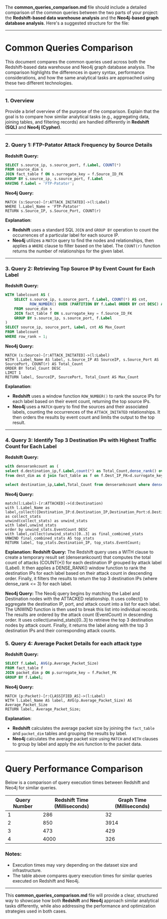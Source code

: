 The **common_queries_comparison.md** file should include a detailed comparison of the common queries between the two parts of your project: the **Redshift-based data warehouse analysis** and the **Neo4j-based graph database analysis**. Here's a suggested structure for the file:

---

# **Common Queries Comparison**

This document compares the common queries used across both the Redshift-based data warehouse and Neo4j graph database analysis. The comparison highlights the differences in query syntax, performance considerations, and how the same analytical tasks are approached using these two different technologies.

---

### **1. Overview**

Provide a brief overview of the purpose of the comparison. Explain that the goal is to compare how similar analytical tasks (e.g., aggregating data, joining tables, and filtering records) are handled differently in **Redshift (SQL)** and **Neo4j (Cypher)**.

---

### **2. Query 1: FTP-Patator Attack Frequency by Source Details**

**Redshift Query:**

```sql
SELECT s.source_ip, s.source_port, f.Label, COUNT(*)
FROM source_dim s
JOIN fact_table f ON s.surrogate_key = f.Source_ID_FK
GROUP BY s.source_ip, s.source_port, f.Label
HAVING f.Label = 'FTP-Patator';
```

**Neo4j Query:**

```cypher
MATCH (s:Source)-[r:ATTACK_INITATED]->(l:Label)
WHERE l.Label_Name = 'FTP-Patator'
RETURN s.Source_IP, s.Source_Port, COUNT(r)
```

**Explanation**:
- **Redshift** uses a standard SQL `JOIN` and `GROUP BY` operation to count the occurrences of a particular label for each source IP.
- **Neo4j** utilizes a `MATCH` query to find the nodes and relationships, then applies a `WHERE` clause to filter based on the label. The `COUNT(r)` function returns the number of relationships for the given label.

---

### **3. Query 2: Retrieving Top Source IP by Event Count for Each Label**

**Redshift Query:**

```sql
WITH labelcount AS (
    SELECT s.source_ip, s.source_port, f.Label, COUNT(*) AS cnt,
           ROW_NUMBER() OVER (PARTITION BY f.Label ORDER BY cnt DESC) AS row_rank
    FROM source_dim s
    JOIN fact_table f ON s.surrogate_key = f.Source_ID_FK
    GROUP BY s.source_ip, s.source_port, f.Label
)
SELECT source_ip, source_port, Label, cnt AS Max_Count
FROM labelcount
WHERE row_rank = 1;
```

**Neo4j Query:**

```cypher
MATCH (s:Source)-[r:ATTACK_INITATED]->(l:Label)
WITH l.Label_Name AS label, s.Source_IP AS SourceIP, s.Source_Port AS SourcePort, COUNT(r) AS Total_Count
ORDER BY Total_Count DESC
LIMIT 1
RETURN label, SourceIP, SourcePort, Total_Count AS Max_Count
```

**Explanation**:
- **Redshift** uses a window function `ROW_NUMBER()` to rank the source IPs for each label based on their event count, returning the top source IPs.
- **Neo4j** uses a `MATCH` query to find the sources and their associated labels, counting the occurrences of the `ATTACK_INITATED` relationships. It then orders the results by event count and limits the output to the top result.

---

### **4. Query 3: Identify Top 3 Destination IPs with Highest Traffic Count for Each Label**

**Redshift Query:**

```sql
with denserankcount as (
select d.destination_ip,f.Label,count(*) as Total_Count,dense_rank() over(partition by f.Label order by Total_Count desc) 
from dest_dim as d join fact_table as f on f.Dest_IP_FK=d.surrogate_key group by d.destination_ip,f.Label)

select destination_ip,Label,Total_Count from denserankcount where dense_rank<=3;

```

**Neo4j Query:**

```cypher
match(l:Label)-[r:ATTACKED]->(d:Destination)
with l.Label_Name as label,collect({Destination_IP:d.Destination_IP,Destination_Port:d.Destination_Port,EventCount:r.Count}) as collect_stats
unwind(collect_stats) as unwind_stats
with label,unwind_stats
order by unwind_stats.EventCount DESC
with label,collect(unwind_stats)[0..3] as final_combined_stats
UNWIND final_combined_stats AS top_stats
RETURN label, top_stats.Destination_IP, top_stats.EventCount;
```
**Explanation:**
**Redshift Query:**
The Redshift query uses a WITH clause to create a temporary result set (denserankcount) that computes the total count of attacks (COUNT(*)) for each destination IP grouped by attack label (Label).
It then applies a DENSE_RANK() window function to rank the destination IPs for each label based on their attack count in descending order.
Finally, it filters the results to return the top 3 destination IPs (where dense_rank <= 3) for each label.

**Neo4j Query:**
The Neo4j query begins by matching the Label and Destination nodes with the ATTACKED relationship.
It uses collect() to aggregate the destination IP, port, and attack count into a list for each label.
The UNWIND function is then used to break this list into individual records.
The results are ordered by the attack count (EventCount) in descending order.
It uses collect(unwind_stats)[0..3] to retrieve the top 3 destination nodes by attack count.
Finally, it returns the label along with the top 3 destination IPs and their corresponding attack counts.


### **5. Query 4: Average Packet Details for each attack type**

**Redshift Query:**

```sql
SELECT f.Label, AVG(p.Average_Packet_Size)
FROM fact_table f
JOIN packet_dim p ON p.surrogate_key = f.Packet_FK
GROUP BY f.Label;
```

**Neo4j Query:**

```cypher
MATCH (p:Packet)-[r:CLASSIFIED_AS]->(l:Label)
WITH l.Label_Name AS label, AVG(p.Average_Packet_Size) AS Average_Packet_Size
RETURN label, Average_Packet_Size;
```

**Explanation**:
- **Redshift** calculates the average packet size by joining the `fact_table` and `packet_dim` tables and grouping the results by label.
- **Neo4j** calculates the average packet size using `MATCH` and `WITH` clauses to group by label and apply the `AVG` function to the packet data.

---

# Query Performance Comparison

Below is a comparison of query execution times between Redshift and Neo4j for similar queries.

| Query Number | Redshift Time (Milliseconds) |Graph Time (Milliseconds) |
|--------------|------------------------------|--------------------------|
| 1            | 286                          | 32                       |
| 2            | 850                          | 3914                     |
| 3            | 473                          | 429                      |
| 4            | 4000                         | 326                      |

### Notes:
- Execution times may vary depending on the dataset size and infrastructure.
- The table above compares query execution times for similar queries executed on Redshift and Neo4j.

---

This **common_queries_comparison.md** file will provide a clear, structured way to showcase how both **Redshift** and **Neo4j** approach similar analytical tasks differently, while also addressing the performance and optimization strategies used in both cases.
